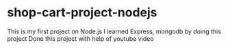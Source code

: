 # shop-cart-project-nodejs

This is my first project on Node.js
I learned Express, mongodb by doing this project
Done this project with help of youtube video

